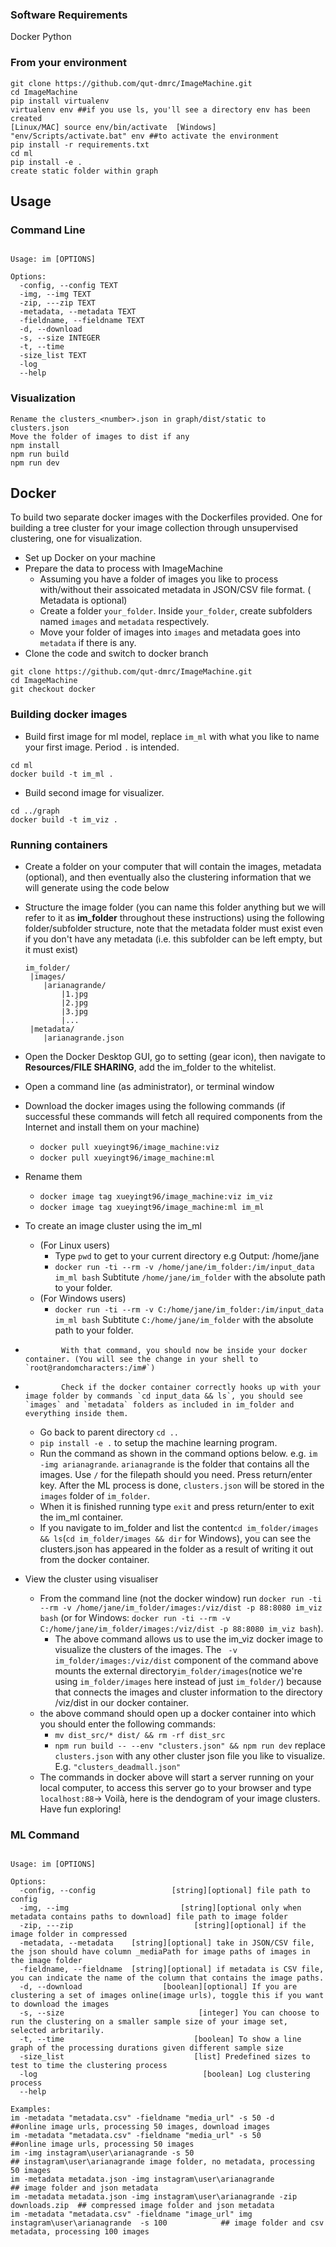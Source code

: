 ### Software Requirements

Docker
Python

### From your environment

```
git clone https://github.com/qut-dmrc/ImageMachine.git
cd ImageMachine
pip install virtualenv
virtualenv env ##if you use ls, you'll see a directory env has been created
[Linux/MAC] source env/bin/activate  [Windows] "env/Scripts/activate.bat" env ##to activate the environment
pip install -r requirements.txt
cd ml
pip install -e .
create static folder within graph
```

## Usage

### Command Line

```

Usage: im [OPTIONS]

Options:
  -config, --config TEXT
  -img, --img TEXT
  -zip, ---zip TEXT
  -metadata, --metadata TEXT
  -fieldname, --fieldname TEXT
  -d, --download
  -s, --size INTEGER
  -t, --time
  -size_list TEXT
  -log
  --help
```

### Visualization

```
Rename the clusters_<number>.json in graph/dist/static to clusters.json
Move the folder of images to dist if any
npm install
npm run build
npm run dev
```

## Docker

To build two separate docker images with the Dockerfiles provided. One for building a tree cluster for your image collection through unsupervised clustering, one for visualization.

-   Set up Docker on your machine
-   Prepare the data to process with ImageMachine
    -   Assuming you have a folder of images you like to process with/without their assoicated metadata in JSON/CSV file format. ( Metadata is optional)
    -   Create a folder `your_folder`. Inside `your_folder`, create subfolders named `images` and `metadata` respectively.
    -   Move your folder of images into `images` and metadata goes into `metadata` if there is any.
-   Clone the code and switch to docker branch

```
git clone https://github.com/qut-dmrc/ImageMachine.git
cd ImageMachine
git checkout docker
```

### Building docker images

-   Build first image for ml model, replace `im_ml` with what you like to name your first image. Period `.` is intended.

```
cd ml
docker build -t im_ml .
```

-   Build second image for visualizer.

```
cd ../graph
docker build -t im_viz .
```

### Running containers

-   Create a folder on your computer that will contain the images, metadata (optional), and then eventually also the clustering information that we will generate using the code below
-   Structure the image folder (you can name this folder anything but we will refer to it as **im_folder** throughout these instructions) using the following folder/subfolder structure, note that the metadata folder must exist even if you don't have any metadata (i.e. this subfolder can be left empty, but it must exist)
    ```
    im_folder/
     |images/
        |arianagrande/
            |1.jpg
            |2.jpg
            |3.jpg
            |...
     |metadata/
        |arianagrande.json
    ```
-   Open the Docker Desktop GUI, go to setting (gear icon), then navigate to **Resources/FILE SHARING**, add the im_folder to the whitelist.
-   Open a command line (as administrator), or terminal window
-   Download the docker images using the following commands (if successful these commands will fetch all required components from the Internet and install them on your machine)
    -   `docker pull xueyingt96/image_machine:viz`
    -   `docker pull xueyingt96/image_machine:ml`
-   Rename them
    -   `docker image tag xueyingt96/image_machine:viz im_viz`
    -   `docker image tag xueyingt96/image_machine:ml im_ml`
-   To create an image cluster using the im_ml
    -   (For Linux users)
        -   Type `pwd` to get to your current directory e.g Output: /home/jane
        -   `docker run -ti --rm -v /home/jane/im_folder:/im/input_data im_ml bash` Subtitute `/home/jane/im_folder` with the absolute path to your folder.
    -   (For Windows users)
        -   `docker run -ti --rm -v C:/home/jane/im_folder:/im/input_data im_ml bash` Subtitute `C:/home/jane/im_folder` with the absolute path to your folder.
-             With that command, you should now be inside your docker container. (You will see the change in your shell to `root@randomcharacters:/im#`)
-             Check if the docker container correctly hooks up with your image folder by commands `cd input_data && ls`, you should see `images` and `metadata` folders as included in im_folder and everything inside them.

    -   Go back to parent directory `cd ..`
    -   `pip install -e .` to setup the machine learning program.
    -   Run the command as shown in the command options below. e.g. `im -img arianagrande`. `arianagrande` is the folder that contains all the images. Use `/` for the filepath should you need. Press return/enter key. After the ML process is done, `clusters.json` will be stored in the `images` folder of `im_folder`.
    -   When it is finished running type `exit` and press return/enter to exit the im_ml container.
    -   If you navigate to im_folder and list the content`cd im_folder/images && ls`(`cd im_folder/images && dir` for Windows), you can see the clusters.json has appeared in the folder as a result of writing it out from the docker container.

-   View the cluster using visualiser
    -   From the command line (not the docker window) run `docker run -ti --rm -v /home/jane/im_folder/images:/viz/dist -p 88:8080 im_viz bash` (or for Windows: `docker run -ti --rm -v C:/home/jane/im_folder/images:/viz/dist -p 88:8080 im_viz bash`).
        -   The above command allows us to use the im_viz docker image to visualize the clusters of the images. The ` -v im_folder/images:/viz/dist` component of the command above mounts the external directory`im_folder/images`(notice we're using `im_folder/images` here instead of just `im_folder/`) because that connects the images and cluster information to the directory /viz/dist in our docker container.
    -   the above command should open up a docker container into which you should enter the following commands:
        -   `mv dist_src/* dist/ && rm -rf dist_src`
        -   `npm run build -- --env "clusters.json" && npm run dev` replace `clusters.json` with any other cluster json file you like to visualize. E.g. `"clusters_deadmall.json"`
    -   The commands in docker above will start a server running on your local computer, to access this server go to your browser and type `localhost:88`-> Voilà, here is the dendogram of your image clusters. Have fun exploring!

### ML Command

```

Usage: im [OPTIONS]

Options:
  -config, --config                 [string][optional] file path to config
  -img, --img                         [string][optional only when metadata contains paths to download] file path to image folder
  -zip, ---zip                           [string][optional] if the image folder in compressed
  -metadata, --metadata    [string][optional] take in JSON/CSV file, the json should have column _mediaPath for image paths of images in the image folder
  -fieldname, --fieldname  [string][optional] if metadata is CSV file, you can indicate the name of the column that contains the image paths.
  -d, --download                  [boolean][optional] If you are clustering a set of images online(image urls), toggle this if you want to download the images
  -s, --size                              [integer] You can choose to run the clustering on a smaller sample size of your image set, selected arbritarily.
  -t, --time                             [boolean] To show a line graph of the processing durations given different sample size
  -size_list                             [list] Predefined sizes to test to time the clustering process
  -log                                     [boolean] Log clustering process
  --help

Examples:
im -metadata "metadata.csv" -fieldname "media_url" -s 50 -d                      ##online image urls, processing 50 images, download images
im -metadata "metadata.csv" -fieldname "media_url" -s 50                          ##online image urls, processing 50 images
im -img instagram\user\arianagrande -s 50                                                     ## instagram\user\arianagrande image folder, no metadata, processing 50 images
im -metadata metadata.json -img instagram\user\arianagrande                ## image folder and json metadata
im -metadata metadata.json -img instagram\user\arianagrande -zip downloads.zip  ## compressed image folder and json metadata
im -metadata "metadata.csv" -fieldname "image_url" img instagram\user\arianagrande  -s 100            ## image folder and csv metadata, processing 100 images
```
